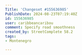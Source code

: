 ```yaml
---
Title: 'Changeset #155636985'
PublishDate: 2024-08-23T07:19:40Z
id: 155636985
user: caribbeancaribou
comment: Specify road smoothness
created_by: StreetComplete 58.2
tags:
- Montenegro

---
```

